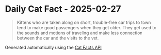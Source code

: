 # Daily Cat Fact - 2025-02-27

> Kittens who are taken along on short, trouble-free car trips to town tend to make good passengers when they get older. They get used to the sounds and motions of traveling and make less connection between the car and the visits to the vet.

Generated automatically using the [Cat Facts API](https://catfact.ninja)
